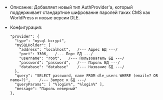 + Описание: Добавляет новый тип AuthProvider'a, который поддерживает стандартное шифрование паролей таких CMS как WorldPress и новые версии DLE.
+ Конфигурация:

      "provider": {
        "type": "mysql-bcrypt",
        "mySQLHolder": {
          "address": "localhost",   /--- Адрес БД ---/
          "port": 3306,   /--- Порт БД ---/
          "username": "root",   /--- Пользователь БД ---/
          "password": "password",   /--- Пароль БД ---/
          "database": "database"    /--- Название БД ---/
        },
        "query": "SELECT password, name FROM dle_users WHERE (email=? OR name=?)",    /--- Запрос к БД ---/
        "queryParams": [ "%login%", "%login%" ],
        "message": "Пароль неверный"
      },
